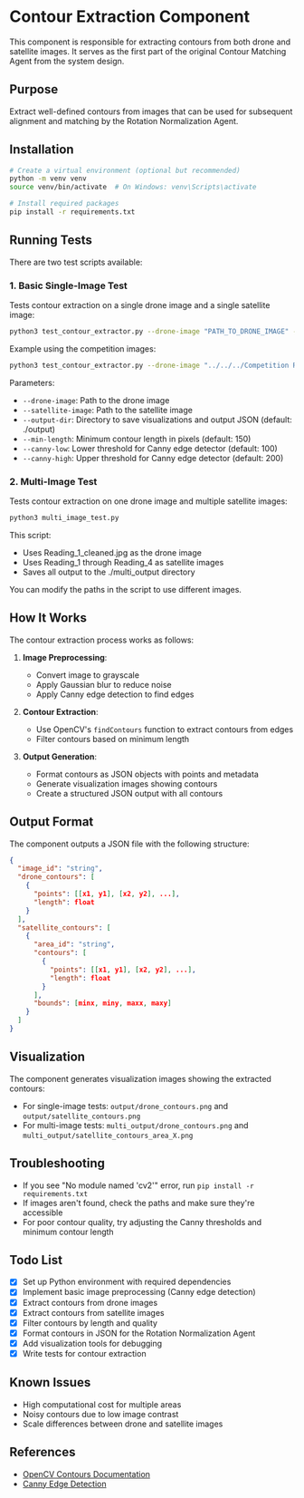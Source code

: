 # Contour Extraction Component

This component is responsible for extracting contours from both drone and satellite images. 
It serves as the first part of the original Contour Matching Agent from the system design.

## Purpose

Extract well-defined contours from images that can be used for subsequent alignment and matching by the Rotation Normalization Agent.

## Installation

```bash
# Create a virtual environment (optional but recommended)
python -m venv venv
source venv/bin/activate  # On Windows: venv\Scripts\activate

# Install required packages
pip install -r requirements.txt
```

## Running Tests

There are two test scripts available:

### 1. Basic Single-Image Test

Tests contour extraction on a single drone image and a single satellite image:

```bash
python3 test_contour_extractor.py --drone-image "PATH_TO_DRONE_IMAGE" --satellite-image "PATH_TO_SATELLITE_IMAGE" --output-dir ./output
```

Example using the competition images:

```bash
python3 test_contour_extractor.py --drone-image "../../../Competition Release/Reading_1_cleaned.jpg" --satellite-image "../../../Competition Release/Reading_1_cleaned.jpg" --output-dir ./output
```

Parameters:
- `--drone-image`: Path to the drone image
- `--satellite-image`: Path to the satellite image
- `--output-dir`: Directory to save visualizations and output JSON (default: ./output)
- `--min-length`: Minimum contour length in pixels (default: 150)
- `--canny-low`: Lower threshold for Canny edge detector (default: 100)
- `--canny-high`: Upper threshold for Canny edge detector (default: 200)

### 2. Multi-Image Test

Tests contour extraction on one drone image and multiple satellite images:

```bash
python3 multi_image_test.py
```

This script:
- Uses Reading_1_cleaned.jpg as the drone image
- Uses Reading_1 through Reading_4 as satellite images
- Saves all output to the ./multi_output directory

You can modify the paths in the script to use different images.

## How It Works

The contour extraction process works as follows:

1. **Image Preprocessing**:
   - Convert image to grayscale
   - Apply Gaussian blur to reduce noise
   - Apply Canny edge detection to find edges

2. **Contour Extraction**:
   - Use OpenCV's `findContours` function to extract contours from edges
   - Filter contours based on minimum length

3. **Output Generation**:
   - Format contours as JSON objects with points and metadata
   - Generate visualization images showing contours
   - Create a structured JSON output with all contours

## Output Format

The component outputs a JSON file with the following structure:

```json
{
  "image_id": "string",
  "drone_contours": [
    {
      "points": [[x1, y1], [x2, y2], ...],
      "length": float
    }
  ],
  "satellite_contours": [
    {
      "area_id": "string",
      "contours": [
        {
          "points": [[x1, y1], [x2, y2], ...],
          "length": float
        }
      ],
      "bounds": [minx, miny, maxx, maxy]
    }
  ]
}
```

## Visualization

The component generates visualization images showing the extracted contours:
- For single-image tests: `output/drone_contours.png` and `output/satellite_contours.png`
- For multi-image tests: `multi_output/drone_contours.png` and `multi_output/satellite_contours_area_X.png`

## Troubleshooting

- If you see "No module named 'cv2'" error, run `pip install -r requirements.txt`
- If images aren't found, check the paths and make sure they're accessible
- For poor contour quality, try adjusting the Canny thresholds and minimum contour length

## Todo List

- [x] Set up Python environment with required dependencies
- [x] Implement basic image preprocessing (Canny edge detection)
- [x] Extract contours from drone images
- [x] Extract contours from satellite images
- [x] Filter contours by length and quality
- [x] Format contours in JSON for the Rotation Normalization Agent
- [x] Add visualization tools for debugging
- [x] Write tests for contour extraction

## Known Issues

- High computational cost for multiple areas
- Noisy contours due to low image contrast
- Scale differences between drone and satellite images

## References

- [OpenCV Contours Documentation](https://docs.opencv.org/4.x/d4/d73/tutorial_py_contours_begin.html)
- [Canny Edge Detection](https://docs.opencv.org/4.x/da/d22/tutorial_py_canny.html) 